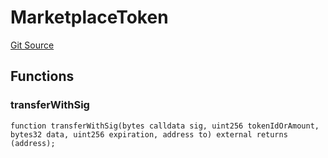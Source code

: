 # MarketplaceToken
[Git Source](https://github.com/maticnetwork/contracts/blob/155f729fd8db0676297384375468d4d45b8aa44e/contracts/child/misc/Marketplace.sol)


## Functions
### transferWithSig


```solidity
function transferWithSig(bytes calldata sig, uint256 tokenIdOrAmount, bytes32 data, uint256 expiration, address to) external returns (address);
```


